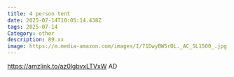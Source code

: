 ```yaml
---
title: 4 person tent
date: 2025-07-14T10:05:14.438Z
tags: 2025-07-14
Category: other
description: 89.xx
image: https://m.media-amazon.com/images/I/71DwyBW5rDL._AC_SL1500_.jpg
---
```

https://amzlink.to/az0lgbvxLTVxW
AD